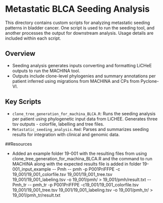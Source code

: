 # Metastatic BLCA Seeding Analysis

This directory contains custom scripts for analyzing metastatic seeding patterns in bladder cancer. One script is used to run the seeding tool, and another processes the output for downstream analysis. Usage details are included within each script.

## Overview
- Seeding analysis generates inputs converting and formatting LiCHeE outputs to run the MACHINA tool. 
- Outputs include clone-level phylogenies and summary annotations per patient inferred using migrations from MACHINA and CPs from Pyclone-VI.

## Key Scripts
- `clone_tree_generation_for_machina_BLCA.R`: Runs the seeding analysis per patient using phylogenetic input data from LiCHEE. Generates three tsv outputs - colorfile, labelling and tree files. 
- `Metastatic_seeding_analysis.Rmd`: Parses and summarizes seeding results for integration with clinical and genomic data.

##Resources
- Added an example folder 19-001 with the resulting files from using clone_tree_generation_for_machina_BLCA.R and the command to run MACHINA along with the expected results file is added in folder 19-001_input_example
--  Pmh
-- pmh -p P001PriFFPE -c 19_001/19_001_colorfile.tsv 19_001/19_001_tree.tsv 19_001/19_001_labeling.tsv -o 19_001/pmh/ > 19_001/pmh/result.txt
-- Pmh_tr
-- pmh_tr -p P001PriFFPE -c19_001/19_001_colorfile.tsv 19_001/19_001_tree.tsv 19_001/19_001_labeling.tsv -o 19_001/pmh_tr/ > 19_001/pmh_tr/result.txt


